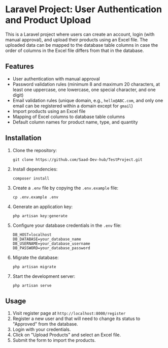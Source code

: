 # Laravel Project: User Authentication and Product Upload

This is a Laravel project where users can create an account, login (with manual approval), and upload their products using an Excel file. The uploaded data can be mapped to the database table columns in case the order of columns in the Excel file differs from that in the database.

## Features
- User authentication with manual approval
- Password validation rules (minimum 8 and maximum 20 characters, at least one uppercase, one lowercase, one special character, and one digit)
- Email validation rules (unique domain, e.g., `hello@ABC.com`, and only one email can be registered within a domain except for `gmail`)
- Import products using an Excel file
- Mapping of Excel columns to database table columns
- Default column names for product name, type, and quantity

## Installation
1. Clone the repository:
   ```
   git clone https://github.com/Saad-Dev-hub/TestProject.git
   ```
2. Install dependencies:
   ```
   composer install
   ```
3. Create a `.env` file by copying the `.env.example` file:
   ```
   cp .env.example .env
   ```
4. Generate an application key:
   ```
   php artisan key:generate
   ```
5. Configure your database credentials in the `.env` file:
   ```
   DB_HOST=localhost
   DB_DATABASE=your_database_name
   DB_USERNAME=your_database_username
   DB_PASSWORD=your_database_password
   ```
6. Migrate the database:
   ```
   php artisan migrate
   ```
7. Start the development server:
   ```
   php artisan serve
   ```

## Usage
1. Visit register page at `http://localhost:8000/register`
1. Register a new user and that will need to change its status to "Approved" from the database.
2. Login with your credentials.
3. Click on "Upload Products" and select an Excel file.
4. Submit the form to import the products.
